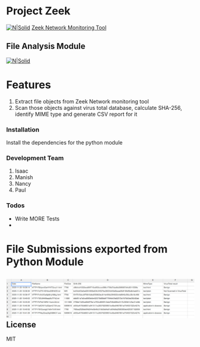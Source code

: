 # Project Zeek

[![N|Solid](https://zeek.org/wp-content/uploads/2019/09/logo.png)]()
[Zeek Network Monitoring Tool ](https://zeek.org/)
## File Analysis Module
[![N|Solid](https://www.python.org/static/community_logos/python-powered-w-100x40.png)]()

# Features
1. Extract file objects from Zeek Network monitoring tool
2. Scan those objects against virus total database, calculate SHA-256, identify MIME type and generate CSV report for it


### Installation

Install the dependencies for the python module

### Development Team
1. Isaac 
2. Manish
3. Nancy
4. Paul

### Todos

 - Write MORE Tests
 - 
 
 # File Submissions exported from Python Module 
 ![](scripts/images/table.png?raw=true)
License
----

MIT
